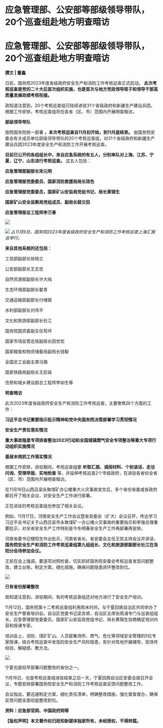 # 应急管理部、公安部等部级领导带队，20个巡查组赴地方明查暗访

# 应急管理部、公安部等部级领导带队，20个巡查组赴地方明查暗访

**撰文 | 董鑫**

日前，国务院2023年度省级政府安全生产和消防工作考核巡查正式启动。
**此次考核巡查是党的二十大后首次组织实施，也是首次与地方党政领导班子和领导干部高质量发展政绩考核衔接。**

政知道注意到，20个考核巡查组已陆续进驻31个省级政府和新疆生产建设兵团。根据工作安排，考核巡查组将在各省（区、市）范围内开展明查暗访。

**部级领导带队**

按照国务院统一部署 **，本次考核巡查自11月初开始，到11月底结束。**
由国务院安委会有关成员单位部级领导带队的20个考核巡查组，对31个省级政府和新疆生产建设兵团2023年度安全生产和消防工作开展考核巡查。

**目前已公开的各组组长中，来自应急系统的有五人，分别率队对上海、江苏、宁夏、辽宁、山东进行考核巡查。** 这五人包括：

**应急管理部副部长宋元明**

**应急管理部党委委员、国家消防救援局局长琼色**

**应急管理部党委委员，国家矿山安监局党组书记、局长黄锦生**

**国家矿山安全监察局党组成员、副局长裴文田**

**应急管理部总工程师李万春**

![](https://inews.gtimg.com/news_bt/O4sTSU_ah87nsO1-DHWIwYr_gHq7KZ6oPxERH5r08pxwgAA/1000)

![](https://inews.gtimg.com/news_bt/O8w6-7F65j1957Qhy5x50b2bBnwusjsJykuIHdbApk_HUAA/1000)
_△11月9日，国务院2023年度省级政府安全生产和消防工作考核巡查上海汇报会举行。_

**来自其他系统的还包括：**

工信部副部长徐晓兰

公安部副部长王志忠

自然资源部副部长许大纯

生态环境部副部长翟青

交通运输部副部长付绪银

水利部副部长刘伟平

文化和旅游部副部长杜江

国务院国资委副主任苟坪

国家市场监管总局副局长田世宏

国家粮食和物资储备局副局长钱毅

全国总工会副主席马璐

国家铁路局副局长王启铭

住房和城乡建设部总工程师李如生等

**明查暗访**

此次2023年度省级政府安全生产和消防工作考核巡查，主要聚焦四个方面的工作：

**习近平总书记重要指示批示精神和党中央国务院决策部署学习贯彻情况**

**安全生产责任落实情况**

**重大事故隐患专项排查整治2023行动和全国城镇燃气安全专项整治等重大专项行动组织实施情况**

**基层末梢抓工作落实情况**

根据工作安排，进驻期间，考核巡查组要 **听取汇报、调阅材料、个别谈话、走访问询、受理举报、实地检查**
等，并延伸考核巡查2个市级政府，在进驻各省份全省（区、市）范围内开展明查暗访。

在11月16日山西吕梁永聚煤矿办公楼重大火灾事故发生后，多个省份省委或省政府都召开了相关会议，对安全生产工作进行部署。

正在进驻的考核巡查组也参加了相关会议。

例如，11月17日，河南安全生产工作会议暨省安委会（扩大）会议召开，传达学习习近平总书记关于山西吕梁市永聚煤矿一办公楼火灾事故的重要指示和李强总理重要批示，对全省安全生产工作特别是今冬明春安全生产工作再部署再安排。

河南省委书记楼阳生作出批示，河南省省长、省安委会主任王凯主持会议并讲话，
**国务院安全生产和消防工作考核巡查组第九组组长、文化和旅游部副部长杜江在洛阳分会场参加会议。**

王凯在会上强调，要逐项对照检查，切实抓好国务院安委会考核巡查发现问题整改，建立台账，制定方案，细化措施，确保问题隐患闭环整改到位。

![](https://inews.gtimg.com/news_bt/Ot18vfdmeWUn43y_YX0A8YFCmJeHnG_aNMUDGyOUoIZoEAA/1000)

**已有省份部署整改**

政知道注意到，进驻期间，有的考核巡查组还对地方进行了安全生产培训。

11月12日，国务院第十二考核巡查组利用周末时间，与宁夏回族自治区共同举办了安全生产督查培训会。自治区党委书记梁言顺，自治区主席张雨浦专门与巡查组组长，应急管理部党委委员，国家矿山安监局党组书记、局长黄锦生协商确定培训内容和授课专家。

培训会上，消防、煤矿矿山、人员密集场所、燃气、危化等领域安全管理的5位专家授课，结合考核巡查中发现的安全生产风险隐患，有针对性地开展辅导，现场传经验、解疑惑、教方法。

![](https://inews.gtimg.com/news_bt/OSVJO9YdWu9182OO6wiP5zWLt_NcmJ55SN2wuLGQ5FRewAA/1000)

宁夏也是较早部署问题整改的省份之一。

11月16日，也是考核巡查组进驻结束之后一天，宁夏回族自治区安委会就召开会议，专题安排部署国务院安全生产和消防工作考核巡查反馈问题整改工作。

会议指出，要迅速制定方案，细化责任清单，明确整改措施，强化督查督办，确保反馈问题全面彻底整改到位。

**资料｜应急部官网、中国政府网等**

**【版权声明】本文著作权归政知新媒体独家所有，未经授权，不得转载。**

